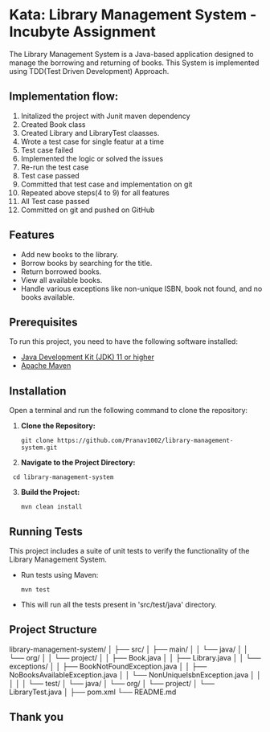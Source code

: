 # Kata: Library Management System - Incubyte Assignment

The Library Management System is a Java-based application designed to manage the borrowing and returning of books. This System is implemented using TDD(Test Driven Development) Approach.

## Implementation flow:

1. Initalized the project with Junit maven dependency
2. Created Book class
3. Created Library and LibraryTest claasses.
4. Wrote a test case for single featur at a time
5. Test case failed
6. Implemented the logic or solved the issues
7. Re-run the test case
8. Test case passed
9. Committed that test case and implementation on git
10. Repeated above steps(4 to 9) for all features
11. All Test case passed
12. Committed on git and pushed on GitHub

## Features

- Add new books to the library.
- Borrow books by searching for the title.
- Return borrowed books.
- View all available books.
- Handle various exceptions like non-unique ISBN, book not found, and no books available.

## Prerequisites

To run this project, you need to have the following software installed:

- [Java Development Kit (JDK) 11 or higher](https://www.oracle.com/java/technologies/javase-jdk11-downloads.html)
- [Apache Maven](https://maven.apache.org/install.html)

## Installation

   Open a terminal and run the following command to clone the repository:

1. **Clone the Repository:**
   ```
   git clone https://github.com/Pranav1002/library-management-system.git
   ```
  
2. **Navigate to the Project Directory:**
  ```
   cd library-management-system
  ```

3. **Build the Project:**
   ```
   mvn clean install
   ```

## Running Tests

This project includes a suite of unit tests to verify the functionality of the Library Management System.

- Run tests using Maven:
  ```
  mvn test
  ```
- This will run all the tests present in 'src/test/java' directory.

## Project Structure

library-management-system/
│
├── src/
│   ├── main/
│   │   └── java/
│   │       └── org/
│   │           └── project/
│   │               ├── Book.java
│   │               ├── Library.java
│   │               └── exceptions/
│   │                   ├── BookNotFoundException.java
│   │                   ├── NoBooksAvailableException.java
│   │                   └── NonUniqueIsbnException.java
│   │              
│   │
│   └── test/
│       └── java/
│           └── org/
│               └── project/
│                   └── LibraryTest.java
│
├── pom.xml
└── README.md


## Thank you 

